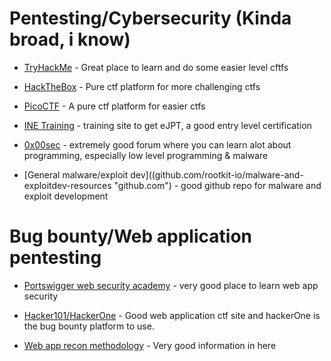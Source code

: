 # Pentesting/Cybersecurity (Kinda broad, i know)
- [TryHackMe](www.tryhackme.com)      - Great place to learn and do some easier level cftfs

- [HackTheBox](www.hackthebox.com)    - Pure ctf platform for more challenging ctfs 

- [PicoCTF](www.picoctf.com "picoctf.com")          - A pure ctf platform for easier ctfs

- [INE Training](www.ine.com "ine.com")         - training site to get eJPT, a good entry level certification

- [0x00sec](www.0x00sec.com "0x00sec.com")              - extremely good forum where you can learn alot about programming, especially low level programming & malware

- [General malware/exploit dev]((github.com/rootkit-io/malware-and-exploitdev-resources "github.com") - good github repo for malware and exploit development


# Bug bounty/Web application pentesting
- [Portswigger web security academy](https://portswigger.net/web-security/learning-path) - very good place to learn web app security

- [Hacker101/HackerOne](hacker101.com/) - Good web application ctf site and hackerOne is the bug bounty platform to use.

- [Web app recon methodology](https://www.youtube.com/watch?v=Qw1nNPiH_Go/) - Very good information in here 
